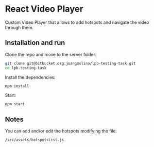 # React Video Player

Custom Video Player that allows to add hotspots and navigate the video through them.

## Installation and run

Clone the repo and move to the server folder:

```bash
git clone git@bitbucket.org:juangmolina/lpb-testing-task.git
cd lpb-testing-task
```

Install the dependencies:

```bash
npm install
```

Start:

```bash
npm start
```

## Notes
You can add and/or edit the hotspots modifying the file:
```bash
/src/assets/hotspotsList.js
```